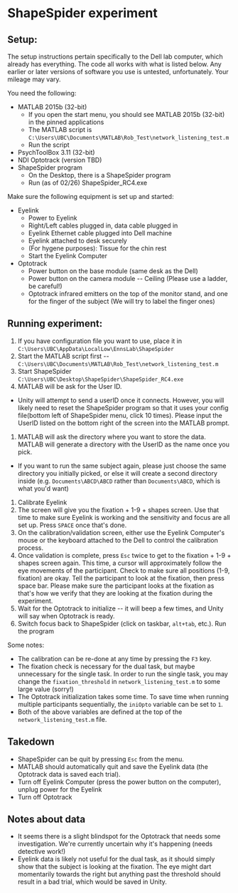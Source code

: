 # ShapeSpider experiment

## Setup:

The setup instructions pertain specifically to the Dell lab computer, which already has everything.
The code all works with what is listed below. Any earlier or later versions of software you use is untested, unfortunately. Your mileage may vary.

You need the following:
- MATLAB 2015b (32-bit)
  - If you open the start menu, you should see MATLAB 2015b (32-bit) in the pinned applications
  - The MATLAB script is `C:\Users\UBC\Documents\MATLAB\Rob_Test\network_listening_test.m`
  - Run the script
- PsychToolBox 3.11 (32-bit)
- NDI Optotrack (version TBD)
- ShapeSpider program
  - On the Desktop, there is a ShapeSpider program
  - Run (as of 02/26) ShapeSpider_RC4.exe

Make sure the following equipment is set up and started:

- Eyelink
  - Power to Eyelink
  - Right/Left cables plugged in, data cable plugged in
  - Eyelink Ethernet cable plugged into Dell machine
  - Eyelink attached to desk securely
  - (For hygene purposes): Tissue for the chin rest
  - Start the Eyelink Computer
- Optotrack
  - Power button on the base module (same desk as the Dell)
  - Power button on the camera module -- Ceiling (Please use a ladder, be careful!)
  - Optotrack infrared emitters on the top of the monitor stand, and one for the finger of the subject (We will try to label the finger ones)


## Running experiment:

1. If you have configuration file you want to use, place it in `C:\Users\UBC\AppData\LocalLow\EnnsLab\ShapeSpider`
1. Start the MATLAB script first -- `C:\Users\UBC\Documents\MATLAB\Rob_Test\network_listening_test.m`
1. Start ShapeSpider `C:\Users\UBC\Desktop\ShapeSpider\ShapeSpider_RC4.exe`
1. MATLAB will be ask for the User ID.
  - Unity will attempt to send a userID once it connects. However, you will likely need to reset the ShapeSpider program so that it uses your config file(bottom left of ShapeSpider menu, click 10 times). Please input the UserID listed on the bottom right of the screen into the MATLAB prompt.
1. MATLAB will ask the directory where you want to store the data. MATLAB will generate a directory with the UserID as the name once you pick.
  - If you want to run the same subject again, please just choose the same directory you initially picked, or else it will create a second directory inside (e.g. `Documents\ABCD\ABCD` rather than `Documents\ABCD`, which is what you'd want)
1. Calibrate Eyelink
  2. The screen will give you the fixation + 1-9 + shapes screen. Use that time to make sure Eyelink is working and the sensitivity and focus are all set up. Press `SPACE` once that's done.
  2. On the calibration/validation screen, either use the Eyelink Computer's mouse or the keyboard attached to the Dell to control the calibration process.
  2. Once validation is complete, press `Esc` twice to get to the fixation + 1-9 + shapes screen again. This time, a cursor will approximately follow the eye movements of the participant. Check to make sure all positions (1-9, fixation) are okay. Tell the participant to look at the fixation, then press space bar. Please make sure the participant looks at the fixation as that's how we verify that they are looking at the fixation during the experiment.
1. Wait for the Optotrack to initialize -- it will beep a few times, and Unity will say when Optotrack is ready.
1. Switch focus back to ShapeSpider (click on taskbar, `alt+tab`, etc.). Run the program

Some notes:
- The calibration can be re-done at any time by pressing the `F3` key.
- The fixation check is necessary for the dual task, but maybe unnecessary for the single task. In order to run the single task, you may change the `fixation_threshold` in `network_listening_test.m` to some large value (sorry!)
- The Optotrack initialization takes some time. To save time when running multiple participants sequentially, the `iniOpto` variable can be set to `1`.
- Both of the above variables are defined at the top of the `network_listening_test.m` file.

## Takedown

- ShapeSpider can be quit by pressing `Esc` from the menu.
- MATLAB should automatically quit and save the Eyelink data (the Optotrack data is saved each trial).
- Turn off Eyelink Computer (press the power button on the computer), unplug power for the Eyelink
- Turn off Optotrack

## Notes about data

- It seems there is a slight blindspot for the Optotrack that needs some investigation. We're currently uncertain why it's happening (needs detective work!)
- Eyelink data is likely not useful for the dual task, as it should simply show that the subject is looking at the fixation. The eye might dart momentarily towards the right but anything past the threshold should result in a bad trial, which would be saved in Unity.